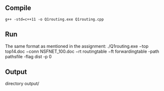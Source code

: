## Compile
`g++ -std=c++11 -o Q1routing.exe Q1routing.cpp`

## Run
The same format as mentioned in the assignment:
./Q1routing.exe −top top14.doc −conn NSFNET_100.doc −rt routingtable −ft forwardingtable -path pathsfile -flag dist -p 0

## Output
directory output/
